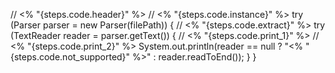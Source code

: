 // <% "{steps.code.header}" %>
        // <% "{steps.code.instance}" %>
        try (Parser parser = new Parser(filePath)) {
            // <% "{steps.code.extract}" %>
            try (TextReader reader = parser.getText()) {
                // <% "{steps.code.print_1}" %>
                // <% "{steps.code.print_2}" %>
                System.out.println(reader == null ? "<% "{steps.code.not_supported}" %>" : reader.readToEnd());
            }
        }